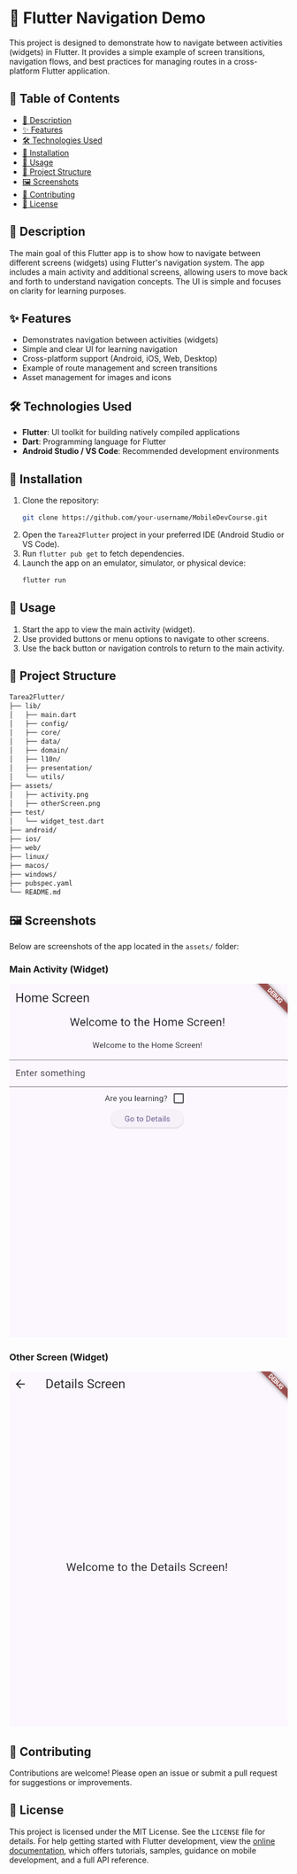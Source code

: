 # 🚀 Flutter Navigation Demo

This project is designed to demonstrate how to navigate between activities (widgets) in Flutter. It provides a simple example of screen transitions, navigation flows, and best practices for managing routes in a cross-platform Flutter application.

## 📑 Table of Contents

- [📝 Description](#-description)
- [✨ Features](#-features)
- [🛠️ Technologies Used](#️-technologies-used)
- [🚀 Installation](#-installation)
- [📱 Usage](#-usage)
- [📂 Project Structure](#-project-structure)
- [🖼️ Screenshots](#-screenshots)
- [🤝 Contributing](#-contributing)
- [📄 License](#-license)

## 📝 Description

The main goal of this Flutter app is to show how to navigate between different screens (widgets) using Flutter's navigation system. The app includes a main activity and additional screens, allowing users to move back and forth to understand navigation concepts. The UI is simple and focuses on clarity for learning purposes.

## ✨ Features

- Demonstrates navigation between activities (widgets)
- Simple and clear UI for learning navigation
- Cross-platform support (Android, iOS, Web, Desktop)
- Example of route management and screen transitions
- Asset management for images and icons

## 🛠️ Technologies Used

- **Flutter**: UI toolkit for building natively compiled applications
- **Dart**: Programming language for Flutter
- **Android Studio / VS Code**: Recommended development environments

## 🚀 Installation

1. Clone the repository:
	```bash
	git clone https://github.com/your-username/MobileDevCourse.git
	```
2. Open the `Tarea2Flutter` project in your preferred IDE (Android Studio or VS Code).
3. Run `flutter pub get` to fetch dependencies.
4. Launch the app on an emulator, simulator, or physical device:
	```bash
	flutter run
	```

## 📱 Usage

1. Start the app to view the main activity (widget).
2. Use provided buttons or menu options to navigate to other screens.
3. Use the back button or navigation controls to return to the main activity.

## 📂 Project Structure

```
Tarea2Flutter/
├── lib/
│   ├── main.dart
│   ├── config/
│   ├── core/
│   ├── data/
│   ├── domain/
│   ├── l10n/
│   ├── presentation/
│   └── utils/
├── assets/
│   ├── activity.png
│   ├── otherScreen.png
├── test/
│   └── widget_test.dart
├── android/
├── ios/
├── web/
├── linux/
├── macos/
├── windows/
├── pubspec.yaml
└── README.md
```

## 🖼️ Screenshots

Below are screenshots of the app located in the `assets/` folder:

### Main Activity (Widget)
![activity.png](assets/activity.png)

### Other Screen (Widget)
![otherScreen.png](assets/otherScreen.png)

## 🤝 Contributing

Contributions are welcome! Please open an issue or submit a pull request for suggestions or improvements.

## 📄 License

This project is licensed under the MIT License. See the `LICENSE` file for details.
For help getting started with Flutter development, view the
[online documentation](https://docs.flutter.dev/), which offers tutorials,
samples, guidance on mobile development, and a full API reference.
